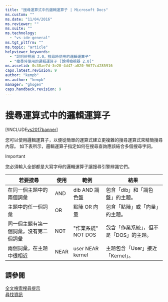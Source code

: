 ```yaml
---
title: "搜尋運算式中的邏輯運算子 | Microsoft Docs"
ms.custom: ""
ms.date: "11/04/2016"
ms.reviewer: ""
ms.suite: ""
ms.technology: 
  - "vs-ide-general"
ms.tgt_pltfrm: ""
ms.topic: "article"
helpviewer_keywords: 
  - "說明檢視器 2.0，搜尋時使用的邏輯運算子"
  - "搜尋時使用的邏輯運算子 [說明檢視器 2.0]"
ms.assetid: 0c38ae7d-3e20-4d47-a020-9677cd285916
caps.latest.revision: 9
author: "kempb"
ms.author: "kempb"
manager: "ghogen"
caps.handback.revision: 9
---
```

# 搜尋運算式中的邏輯運算子
[!INCLUDE[vs2017banner](../code-quality/includes/vs2017banner.md)]

您可以使用邏輯運算子，以便從簡單的運算式建立更複雜的搜尋運算式來精簡搜尋內容。  如下表所示，邏輯運算子指定如何在搜尋查詢應該結合多個搜尋字詞。  
  
> [!IMPORTANT]
>  您必須輸入全部都是大寫字母的邏輯運算子讓搜尋引擎辨識它們。  
  
|若要搜尋|使用|範例|結果|  
|----------|--------|--------|--------|  
|在同一個主題中的兩個詞彙|AND|dib AND 調色盤|包含「dib」和「調色盤」的主題。|  
|主題中的任一個詞彙|OR|點陣 OR 向量|包含「點陣」或「向量」的主題。|  
|同一個主題有第一個詞彙，沒有第二個詞彙|NOT|"作業系統" NOT DOS|包含「作業系統」，但不是「DOS」的主題。|  
|兩個詞彙，在主題中很相近|NEAR|user NEAR kernel|主題包含「User」接近「Kernel」。|  
  
## 請參閱  
 [全文檢索搜尋提示](../ide/full-text-search-tips.md)   
 [尋找資訊](../ide/locate-information.md)